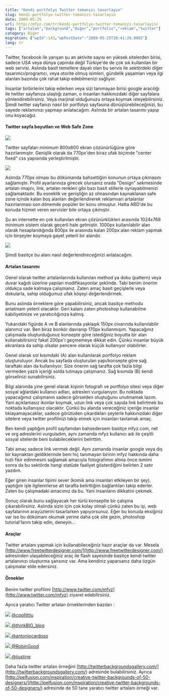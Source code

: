 ```yaml
---
title: "Kendi portfolyo Twitter temanızı tasarlayın"
slug: kendi-portfolyo-twitter-temanizi-tasarlayin
date: 2009-05-25
url: http://mfyz.com/tr/kendi-portfolyo-twitter-temanizi-tasarlayin/
tags: ["artalan","background","Diğer","portfolio","reklam","twitter"]
category: Diğer
migration: {"wpId":143,"wpPostDate":"2009-05-25T20:41:29.000Z"}
lang: tr
---
```


Twitter, facebook ile yarışan şu an aktivite sayısı en yüksek sitelerden birisi, sadece USA veya dünya çapında değil Türkiye'de de çok sık kullanılan bir web servisi. Aslında basit temellere dayalı olan bu servis ile sektördeki diğer tasarımcı/programcı, veya otorite olmuş isimleri, gündelik yaşamları veya ilgi alanları bazında çok rahat takip edebilmenizi sağlıyor.

İnsanlar birbirlerini takip ederken veya sizi tanımayan birisi google aracılığı ile twitter sayfanıza ulaştığı zaman, o insanları hakkınızdaki diğer sayfalara yönlendirebilirsiniz. Veya marjinal olduğunuzu ortaya koymak isteyebilirsiniz. Şimdi twitter sayfanızı nasıl bir portfolyo sayfasına dönüştürebileceğinizi, bu sayede reklamınızı yapmayı anlatacağım. Aslında bir artalan tasarımı yapıp onu koyacağız.

#### Twitter sayfa boyutları ve Web Safe Zone

![](/images/archive/tr/2009/05/1.jpg)

Twitter sayfaları minimum 800x600 ekran çözünürlüğüne göre hazırlanmıştır. Genişlik olarak da 770px'den biraz ufak biçimde "center fixed" css yapısında yerleştirilmiştir.

![](/images/archive/tr/2009/05/2.jpg)

Aslında 770px olması bu dökümanda bahsettiğim konunun ortaya çıkmasını sağlamıştır. Profil ayarlarınıza girecek olursanız orada "Design" sekmesinde artalan imajını, link, artalan renkleri gibi bazı basit stillerle oynayabilmenizi sağlamaktadır. Bu esneklik ve genişliğin az olmasından kaynaklanan safe zone içinde kalan boş alanları değerlendirerek reklamvari artalanlar hazırlanması son dönemde popüler bir konu olmuştur. Hatta ABD'de bu konuda hizmet veren servisler bile ortaya çıkmıştır.

Şu an internette en çok kullanılan ekran çözünürklükleri arasında 1024x768 minimum sistem olarak geçerli hale gelmiştir. 1000px kullanılabilir alan olarak hesaplandığında 800px ile arasında kalan 200px alan reklam yapmak için birşeyler koymaya gayet yeterli bir alandır.

![](/images/archive/tr/2009/05/3.jpg)

Şimdi basitçe bu alanı nasıl değerlendireceğinizi anlatacağım.

#### Artalan tasarımı

Genel olarak twitter artalanlarında kullanılan method ya doku (pattern) veya duvar kağıdı üzerine yapılan modifikasyonlar şeklinde. Tabi benim önerim oldukça sade kalmaya çalışmanız. Zaten amaç basit geçişlerle veya dokularla, sahip olduğumuz ufak köşeyi değerlendirmek.

Bunu aslında örneklere göre yapabilirsiniz, ancak basitçe methodu anlatmam yeterli olacaktır. Geri kalanı zaten photoshop kullanabilme kabiliyetinize ve yaratıcılığınıza kalmış.

Yukarıdaki figürde A ve B alanlarında yaklaşık 150px civarında kullanılabilir alanımız var. Ben biraz bonkör davranıp 170px kullanmışım. Yapacağınız çalışmada oluşturduğunuz konsepte göre istediğiniz boyutta bir alan kullanabilirsiniz fakat 200px'i geçmemeye dikkat edin. Çünkü insanlar büyük ekranlara da sahip olsalar pencere olarak küçük kullanıyor olabilirler.

Genel olarak sol kısımdaki (A) alan kullanılarak portfolyo reklam oluşturuluyor. Ancak bu sayfada oluşturulan yapı/konsepte göre sağ taraftaki alan da kullanılıyor. Size önerim sağ tarafta çok fazla bilgi vermeden yazılı içeriği solda tutmaya çalışmanız. Sağ kısımda (B) kendi görselinizi sunabilirsiniz.

Bilgi alanında yine genel olarak kişinin fotografı ve portfolyo sitesi veya diğer sosyal ağlardaki kullanıcı adları, adresleri vurgulanıyor. Bu noktada yapacağımız çalışmanın sadece görselden oluştuğunu unutmamak lazım. Yani açıklamasız ikonlar koymak, uzun link veya çok sayıda link belirtmek bu noktada kullanışsız olacaktır. Çünkü bu alanda vereceğiniz içeriğe insanlar tıklayamayacaklar, sadece görütüden çıkardıkları şeylerle hakkınızdaki diğer sitelere veya twitter profilinizi takip etmek için insanları tavlamak amaç.

Ben kendi yaptığım profil sayfamdan bahsedersem basitçe mfyz.com, net ve org adreslerini vurguladım, aynı zamanda mfyz kullanıcı adı ile çeşitli sosyal sitelerde beni bulabileceklerini belirttim.

Tabi amaç sadece link vermek değil. Aynı zamanda insanlar google veya dış bir kaynaktan geldiklerinde beni hiç tanımayan birinin mfyz hakkında daha hızlı fikir edinmesini sağlamak amacıyla fotografımın altına önce ismimi sonra da bu sektörde hangi statüde faaliyet gösterdiğimi belirten 2 satır yazdım.

Eğer giren insanlar tipimi sever (komik ama insanları etkileyen bir şey), yaptığım işle ilgilenirlerse alt tarafta belirttiğim bağlantıları takip ederler. Zaten bu çalışmadaki amacımız da bu. Yani insanların dikkatini çekmek.

Sonuç olarak bunu sağlayacak her türlü konseptte bir çalışma çıkarabilirsiniz. Aslında sizin için çok kolay olmalı çünkü zaten bu işi, web sayfalarının arayüzlerini tasarlarken yapıyorsunuz. Eğer bu konuda eksiğiniz var ise bu dökümanı okumak yerine daha çok site gezin, photoshop tutorial'larını takip edin, deneyin...

#### Araçlar

Twitter artalanı yapmak için kullanabileceğiniz hazır araçlar da var. Mesela [http://www.freetwitterdesigner.com/](http://www.freetwitterdesigner.com/) adresinden ulaşabileceğiniz araç ile flash sayesinde basitçe kendi twitter artalanınızı oluşturma şansınız var. Ama kendiniz yaparsanız daha özgün çalışmalar elde edersiniz.

#### Örnekler

Benim twitter profilimi [http://www.twitter.com/mfyz](http://www.twitter.com/mfyz) ziyaret edebilirsiniz.

Ayrıca yaratıcı Twitter artalan örneklerinden bazıları :

[![](/images/archive/tr/2009/05/ornek1.jpg)](http://www.twitter.com/cpollittiu) [@cpollittiu](http://www.twitter.com/cpollittiu)

 [![](/images/archive/tr/2009/05/ornek2.jpg) @thinkBIG_blog](http://www.twitter.com/thinkBIG_blog)

 [![](/images/archive/tr/2009/05/ornek3.jpg) @antoniocardoso](http://www.twitter.com/antoniocardoso)

 [![](/images/archive/tr/2009/05/ornek4.jpg) @RobinGood](http://www.twitter.com/RobinGood)

 [![](/images/archive/tr/2009/05/ornek5.jpg) @ijustine](http://www.twitter.com/ijustine)

Daha fazla twitter artalan örneğini [http://twitterbackgroundsgallery.com/](http://twitterbackgroundsgallery.com/) adresinde bulabilirsiniz. Ayrıca [http://pelfusion.com/inspiration/creative-twitter-backgrounds-of-50-designers/](http://pelfusion.com/inspiration/creative-twitter-backgrounds-of-50-designers/) adresinde de 50 tane yaratıcı twitter artalanı örneği var.